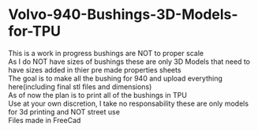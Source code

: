 # Volvo-940-Bushings-3D-Models-for-TPU
This is a work in progress bushings are NOT to proper scale <br>
As I do NOT have sizes of bushings these are only 3D Models that need to have sizes added in thier pre made properties sheets <br>
The goal is to make all the bushing for 940 and upload everything here(including final stl files and dimensions) <br>
As of now the plan is to print all of the bushings in TPU <br>
Use at your own discretion, I take no responsability these are only models for 3d printing and NOT street use <br>
Files made in FreeCad
